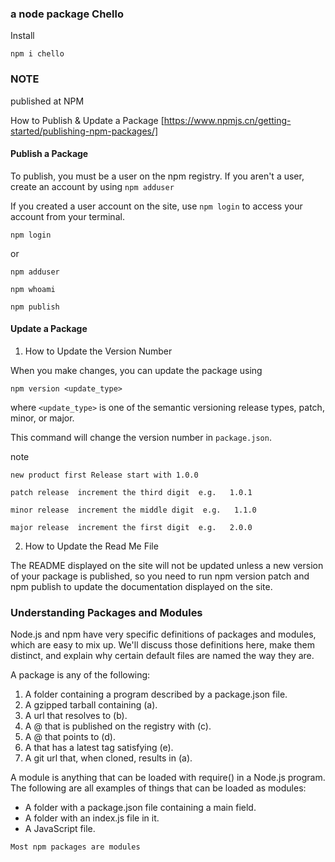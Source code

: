 ### a node package Chello  

Install

```
npm i chello
```

### NOTE

published at NPM

How to Publish & Update a Package
[https://www.npmjs.cn/getting-started/publishing-npm-packages/]



#### Publish a Package

To publish, you must be a user on the npm registry. If you aren't a user, create an account by using `npm adduser`

If you created a user account on the site, use `npm login` to access your account from your terminal.
```
npm login
```
or
```
npm adduser
```

```
npm whoami
```


```
npm publish
```

#### Update a Package

1. How to Update the Version Number

When you make changes, you can update the package using
```
npm version <update_type>
```
where `<update_type>` is one of the semantic versioning release types, patch, minor, or major.

This command will change the version number in `package.json`.

note

```
new product first Release start with 1.0.0

patch release  increment the third digit  e.g.   1.0.1

minor release  increment the middle digit  e.g.   1.1.0

major release  increment the first digit  e.g.   2.0.0

```

2. How to Update the Read Me File

The README displayed on the site will not be updated unless a new version of your package is published, so you need to run npm version patch and npm publish to update the documentation displayed on the site.

### Understanding Packages and Modules

Node.js and npm have very specific definitions of packages and modules, which are easy to mix up. We'll discuss those definitions here, make them distinct, and explain why certain default files are named the way they are.

A package is any of the following:

1.  A folder containing a program described by a package.json file.
2.  A gzipped tarball containing (a).
3.  A url that resolves to (b).
4.  A <name>@<version> that is published on the registry with (c).
5.  A <name>@<tag> that points to (d).
6.  A <name> that has a latest tag satisfying (e).
7.  A git url that, when cloned, results in (a).



A module is anything that can be loaded with require() in a Node.js program. The following are all examples of things that can be loaded as modules:

* A folder with a package.json file containing a main field.
* A folder with an index.js file in it.
* A JavaScript file.

`Most npm packages are modules`
